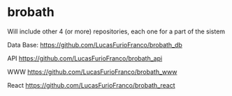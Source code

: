 # brobath
Will include other 4 (or more) repositories, each one for a part of the sistem

Data Base:
https://github.com/LucasFurioFranco/brobath_db

API
https://github.com/LucasFurioFranco/brobath_api

WWW
https://github.com/LucasFurioFranco/brobath_www

React
https://github.com/LucasFurioFranco/brobath_react
